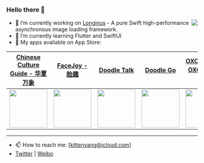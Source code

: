 ### Hello there 👋

<img align="right" src="https://github-readme-stats.vercel.app/api?username=kittenyang&show_icons=true&icon_color=CE1D2D&text_color=718096&bg_color=ffffff&count_private=true" />


- 🔭  I’m currently working on [Longinus](https://github.com/KittenYang/Longinus) - A pure Swift high-performance asynchronous image loading framework.
- 🌱  I’m currently learning Flutter and SwiftUI
- 🎊  My apps avaliable on App Store: 


[Chinese Culture Guide - 华夏万象](https://apps.apple.com/cn/app/%E5%8D%8E%E5%A4%8F%E4%B8%87%E8%B1%A1-%E9%A2%86%E7%95%A5%E7%A5%9E%E5%B7%9E%E5%A4%A7%E5%9C%B0/id1471797248) |  [FaceJoy - 脸趣](https://apps.apple.com/cn/app/facejoy-%E8%84%B8%E8%B6%A3/id1494657835?ign-mpt=uo%3D4) | [Doodle Talk](https://apps.apple.com/cn/app/%E6%B6%82%E9%B8%A6-talk/id1482627821) | [Doodle Go](https://apps.apple.com/cn/app/%E6%B6%82%E9%B8%A6-go/id1477843020) | [OXO Battle - OXO 双人对决](https://apps.apple.com/cn/app/oxo-%E5%8F%8C%E4%BA%BA%E5%AF%B9%E5%86%B3/id1482602531)
:-------------------------:|:-------------------------:|:-------------------------:|:-------------------------:|:-------------------------:
<img src="https://apps.kittenyang.com/images/thumbnail/app_icon_oneyear.png" width="100" height="100"/>  |  <img src="https://apps.kittenyang.com/images/thumbnail/app_icon_faecjoy.png" width="100" height="100"/> | <img src="https://apps.kittenyang.com/images/thumbnail/app_icon_doodle_talk.png" width="100" height="100"/> | <img src="https://apps.kittenyang.com/images/thumbnail/app_icon_doodle_go.png" width="100" height="100"/> | <img src="https://apps.kittenyang.com/images/thumbnail/app-icon_oxo-battle.png" width="100" height="100"/>

---









- 📫  How to reach me: [kittenyang@icloud.com]
- [Twitter](https://twitter.com/KittenYang) | [Weibo](https://weibo.com/710312327)
